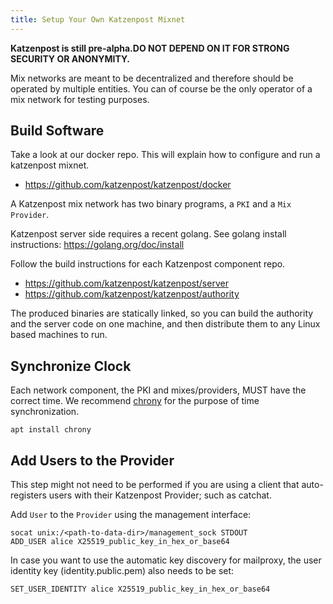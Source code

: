 ```yaml
---
title: Setup Your Own Katzenpost Mixnet
---
```


**Katzenpost is still pre-alpha.DO NOT DEPEND ON IT FOR STRONG SECURITY OR ANONYMITY.**

Mix networks are meant to be decentralized and therefore should be
operated by multiple entities. You can of course be the only operator of
a mix network for testing purposes.

## Build Software

Take a look at our docker repo. This will explain how to configure and
run a katzenpost mixnet.

- https://github.com/katzenpost/katzenpost/docker

A Katzenpost mix network has two binary programs, a `PKI` and a `Mix Provider`.

Katzenpost server side requires a recent golang. See golang install
instructions: <https://golang.org/doc/install>

Follow the build instructions for each Katzenpost component repo.

- https://github.com/katzenpost/katzenpost/server
- https://github.com/katzenpost/katzenpost/authority

The produced binaries are statically linked, so you can build the
authority and the server code on one machine, and then distribute them
to any Linux based machines to run.

## Synchronize Clock

Each network component, the PKI and mixes/providers, MUST have the
correct time. We recommend [chrony](https://chrony.tuxfamily.org/) for
the purpose of time synchronization.

``` console
apt install chrony
```

## Add Users to the Provider

This step might not need to be performed if you are using a client that
auto-registers users with their Katzenpost Provider; such as catchat.

Add `User` to the `Provider` using the management interface:

``` console
socat unix:/<path-to-data-dir>/management_sock STDOUT
ADD_USER alice X25519_public_key_in_hex_or_base64
```

In case you want to use the automatic key discovery for mailproxy, the
user identity key (identity.public.pem) also needs to be set:

``` console
SET_USER_IDENTITY alice X25519_public_key_in_hex_or_base64
```
